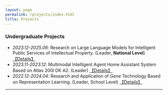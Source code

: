 ```yaml
---
layout: page
permalink: /projects/index.html
title: Projects
---
```


### Undergraduate Projects

- *2023.12-2025.06*: Research on Large Language Models for Intelligent Public Services of Intellectual Property. (Leader, **National Level**) <a href="/projects/RLLMIPSIP/">【Details】</a>
- *2023.11-2023.12*: Multimodal Intelligent Agent Home Assistant System Based on Atlas 200I DK A2. (Leader) <a href="/projects/MIAHASBA/">【Details】</a>
- *2022.12-2024.04*: Research and Application of Gene Technology Based on Representation Learning. (Leader, School Level) <a href="/projects/RAGTBRL/">【Details】</a>

---
